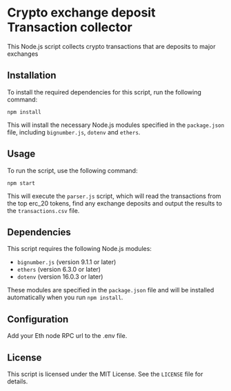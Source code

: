 # Crypto exchange deposit Transaction collector

This Node.js script collects crypto transactions that are deposits to major exchanges

## Installation

To install the required dependencies for this script, run the following command:

```
npm install
```

This will install the necessary Node.js modules specified in the `package.json` file, including `bignumber.js`, `dotenv` and `ethers`.

## Usage

To run the script, use the following command:

```
npm start
```

This will execute the `parser.js` script, which will read the transactions from the top erc_20 tokens, find any exchange deposits and output the results to the `transactions.csv` file.

## Dependencies

This script requires the following Node.js modules:

- `bignumber.js` (version 9.1.1 or later)
- `ethers` (version 6.3.0 or later)
- `dotenv` (version 16.0.3 or later)

These modules are specified in the `package.json` file and will be installed automatically when you run `npm install`.

## Configuration

Add your Eth node RPC url to the .env file.

## License

This script is licensed under the MIT License. See the `LICENSE` file for details.